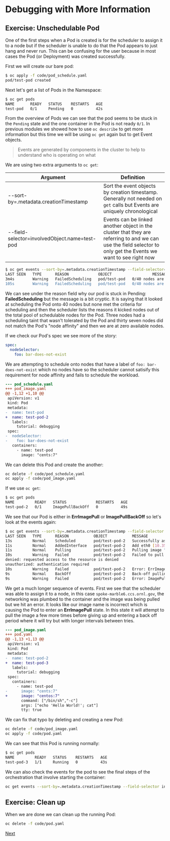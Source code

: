 # Debugging with More Information

## Exercise: Unschedulable Pod

One of the first steps when a Pod is created is for the scheduler to assign it to a
node but if the scheduler is unable to do that the Pod appears to just hang and never
run. This can be confusing for the user because in most cases the Pod (or Deployment)
was created successfully.

First we will create our bare pod:

```bash
$ oc apply -f code/pod_schedule.yaml
pod/test-pod created
```

Next let's get a list of Pods in the Namespace:

```bash
$ oc get pods
NAME       READY   STATUS    RESTARTS   AGE
test-pod   0/1     Pending   0          42s
```

From the overview of Pods we can see that the pod seems to be stuck in the `Pending` state
and the one container in the Pod is not ready `0/1`. In previous modules we showed how to
use `oc describe` to get more information but this time we will be using `oc get` again
but to get Event objects.

> Events are generated by components in the cluster to help to understand who is operating on what

We are using two extra arguments to `oc get`:

| Argument | Definition |
| --- | --- |
| --sort-by=.metadata.creationTimestamp | Sort the event objects by creation timestamp. Generally not needed on `get` calls but Events are uniquely chronological |
| --field-selector=involvedObject.name=test-pod | Events can be linked another object in the cluster that they are referring to and we can use the field selector to only get the Events we want to see right now |

```bash
$ oc get events --sort-by=.metadata.creationTimestamp --field-selector=involvedObject.name=test-pod
LAST SEEN   TYPE      REASON             OBJECT                  MESSAGE
3m4s        Warning   FailedScheduling   pod/test-pod   0/40 nodes are available: 3 node(s) had taint {node-role.kubernetes.io/master: }, that the pod didn't tolerate, 37 node(s) didn't match Pod's node affinity.
105s        Warning   FailedScheduling   pod/test-pod   0/40 nodes are available: 3 node(s) had taint {node-role.kubernetes.io/master: }, that the pod didn't tolerate, 37 node(s) didn't match Pod's node affinity.
```

We can see under the reason field why our pod is stuck in Pending: **FailedScheduling** but
the message is a bit cryptic. It is saying that it looked at scheduling the Pod onto 40 nodes
but none met the criteria for scheduling and then the scheduler lists the reasons it kicked
nodes out of the total pool of schedulable nodes for the Pod. Three nodes had a scheduling
taint that wasn't tolerated by the Pod and thirty seven nodes did not match the Pod's
"node affinity" and then we are at zero available nodes.

If we check our Pod's spec we see more of the story:

```yaml
spec:
  nodeSelector:
    foo: bar-does-not-exist
```

We are attempting to schedule onto nodes that have a label of `foo: bar-does-not-exist` which
no nodes have so the scheduler cannot satisify this requirement for node affinity and fails
to schedule the workload.

```diff
--- pod_schedule.yaml
+++ pod_image.yaml
@@ -1,12 +1,10 @@
 apiVersion: v1
 kind: Pod
 metadata:
-  name: test-pod
+  name: test-pod-2
   labels:
     tutorial: debugging
 spec:
-  nodeSelector:
-    foo: bar-does-not-exist
   containers:
     - name: test-pod
       image: "cents:7"
```

We can delete this Pod and create the another:

```bash
oc delete -f code/pod_schedule.yaml
oc apply -f code/pod_image.yaml
```

If we use `oc get`:

```bash
$ oc get pods
NAME         READY   STATUS             RESTARTS   AGE
test-pod-2   0/1     ImagePullBackOff   0          49s
```

We see that our Pod is either in **ErrImagePull** or **ImagePullBackOff** so let's look at
the events again:

```bash
$ oc get events --sort-by=.metadata.creationTimestamp --field-selector involvedObject.name=test-pod-2
LAST SEEN   TYPE      REASON           OBJECT           MESSAGE
13s         Normal    Scheduled        pod/test-pod-2   Successfully assigned stf042/test-pod-2 to spoke-marble6.ccs.ornl.gov
11s         Normal    AddedInterface   pod/test-pod-2   Add eth0 [10.35.14.135/23]
11s         Normal    Pulling          pod/test-pod-2   Pulling image "cents:7"
10s         Warning   Failed           pod/test-pod-2   Failed to pull image "cents:7": rpc error: code = Unknown desc = Error reading manifest 7 in docker.io/library/cents: errors:
denied: requested access to the resource is denied
unauthorized: authentication required
10s         Warning   Failed           pod/test-pod-2   Error: ErrImagePull
9s          Normal    BackOff          pod/test-pod-2   Back-off pulling image "cents:7"
9s          Warning   Failed           pod/test-pod-2   Error: ImagePullBackOff
```

We get a much longer sequence of events. First we see that the scheduler was able to assign it to
a node, in this case `spoke-marble6.ccs.ornl.gov`, the networking was plumbed to the container and
the image was being pulled but we hit an error. It looks like our image name is incorrect which is
causing the Pod to enter an **ErrImagePull** state. In this state it will attempt to pull the image
a few more times before giving up and entering a back off period where it will try but with longer
intervals between tries.

```diff
--- pod_image.yaml
+++ pod.yaml
@@ -1,13 +1,13 @@
 apiVersion: v1
 kind: Pod
 metadata:
-  name: test-pod-2
+  name: test-pod-3
   labels:
     tutorial: debugging
 spec:
   containers:
     - name: test-pod
-      image: "cents:7"
+      image: "centos:7"
       command: ["/bin/sh","-c"]
       args: ["echo 'Hello World!'; cat"]
       tty: true
```

We can fix that typo by deleting and creating a new Pod:

```bash
oc delete -f code/pod_image.yaml
oc apply -f code/pod.yaml
```

We can see that this Pod is running normally:

```bash
$ oc get pods
NAME         READY   STATUS    RESTARTS   AGE
test-pod-3   1/1     Running   0          43s
```

We can also check the events for the pod to see the final steps of the orchestration that involve
starting the container:

```bash
oc get events --sort-by=.metadata.creationTimestamp --field-selector involvedObject.name=test-pod-3
```

## Exercise: Clean up

When we are done we can clean up the running Pod:

```bash
oc delete -f code/pod.yaml
```

[Next](03_debug.md)
